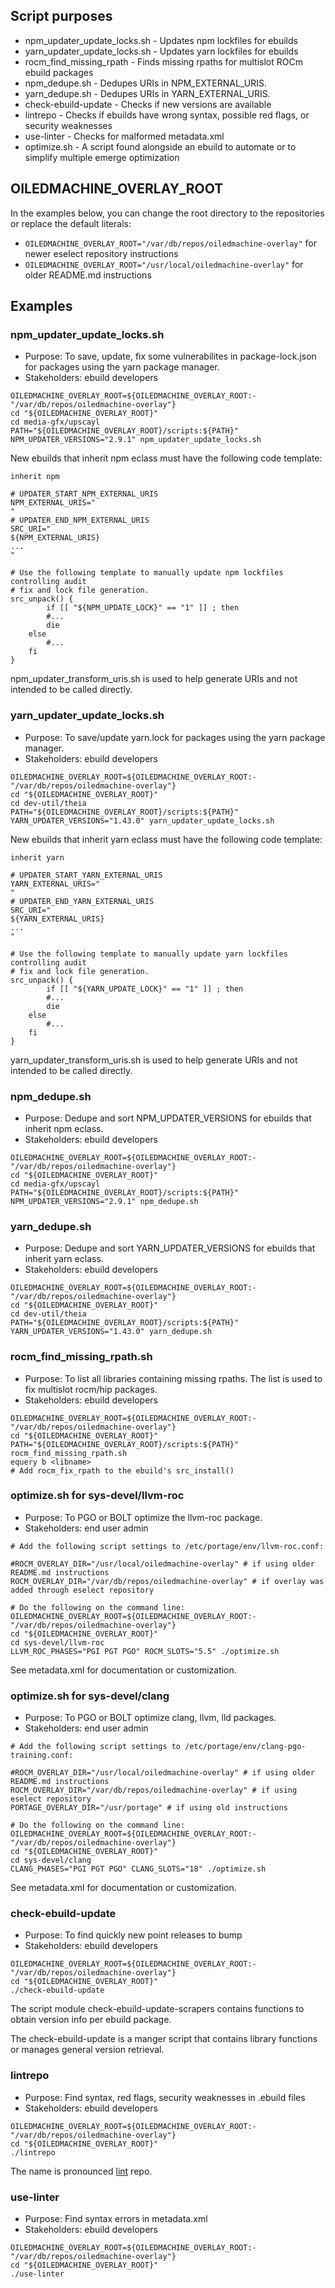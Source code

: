 ## Script purposes

* npm_updater_update_locks.sh - Updates npm lockfiles for ebuilds
* yarn_updater_update_locks.sh - Updates yarn lockfiles for ebuilds
* rocm_find_missing_rpath - Finds missing rpaths for multislot ROCm ebuild packages
* npm_dedupe.sh - Dedupes URIs in NPM_EXTERNAL_URIS.
* yarn_dedupe.sh - Dedupes URIs in YARN_EXTERNAL_URIS.
* check-ebuild-update - Checks if new versions are available
* lintrepo - Checks if ebuilds have wrong syntax, possible red flags, or security weaknesses
* use-linter - Checks for malformed metadata.xml
* optimize.sh - A script found alongside an ebuild to automate or to simplify multiple emerge optimization

## OILEDMACHINE_OVERLAY_ROOT

In the examples below, you can change the root directory to the repositories or
replace the default literals:

* `OILEDMACHINE_OVERLAY_ROOT="/var/db/repos/oiledmachine-overlay"` for newer eselect repository instructions
* `OILEDMACHINE_OVERLAY_ROOT="/usr/local/oiledmachine-overlay"` for older README.md instructions

## Examples

### npm_updater_update_locks.sh

* Purpose:  To save, update, fix some vulnerabilites in package-lock.json for packages using the yarn package manager.
* Stakeholders:  ebuild developers

```
OILEDMACHINE_OVERLAY_ROOT=${OILEDMACHINE_OVERLAY_ROOT:-"/var/db/repos/oiledmachine-overlay"}
cd "${OILEDMACHINE_OVERLAY_ROOT}"
cd media-gfx/upscayl
PATH="${OILEDMACHINE_OVERLAY_ROOT}/scripts:${PATH}"
NPM_UPDATER_VERSIONS="2.9.1" npm_updater_update_locks.sh
```

New ebuilds that inherit npm eclass must have the following code template:
```
inherit npm

# UPDATER_START_NPM_EXTERNAL_URIS
NPM_EXTERNAL_URIS="
"
# UPDATER_END_NPM_EXTERNAL_URIS
SRC_URI="
${NPM_EXTERNAL_URIS}
...
"

# Use the following template to manually update npm lockfiles controlling audit
# fix and lock file generation.
src_unpack() {
        if [[ "${NPM_UPDATE_LOCK}" == "1" ]] ; then
		#...
		die
	else
		#...
	fi
}
```

npm_updater_transform_uris.sh is used to help generate URIs and not intended to be called directly.

### yarn_updater_update_locks.sh

* Purpose:  To save/update yarn.lock for packages using the yarn package manager.
* Stakeholders:  ebuild developers

```
OILEDMACHINE_OVERLAY_ROOT=${OILEDMACHINE_OVERLAY_ROOT:-"/var/db/repos/oiledmachine-overlay"}
cd "${OILEDMACHINE_OVERLAY_ROOT}"
cd dev-util/theia
PATH="${OILEDMACHINE_OVERLAY_ROOT}/scripts:${PATH}"
YARN_UPDATER_VERSIONS="1.43.0" yarn_updater_update_locks.sh
```

New ebuilds that inherit yarn eclass must have the following code template:
```
inherit yarn

# UPDATER_START_YARN_EXTERNAL_URIS
YARN_EXTERNAL_URIS="
"
# UPDATER_END_YARN_EXTERNAL_URIS
SRC_URI="
${YARN_EXTERNAL_URIS}
...
"

# Use the following template to manually update yarn lockfiles controlling audit
# fix and lock file generation.
src_unpack() {
        if [[ "${YARN_UPDATE_LOCK}" == "1" ]] ; then
		#...
		die
	else
		#...
	fi
}
```

yarn_updater_transform_uris.sh is used to help generate URIs and not intended to be called directly.

### npm_dedupe.sh

* Purpose:  Dedupe and sort NPM_UPDATER_VERSIONS for ebuilds that inherit npm eclass.
* Stakeholders:  ebuild developers

```
OILEDMACHINE_OVERLAY_ROOT=${OILEDMACHINE_OVERLAY_ROOT:-"/var/db/repos/oiledmachine-overlay"}
cd "${OILEDMACHINE_OVERLAY_ROOT}"
cd media-gfx/upscayl
PATH="${OILEDMACHINE_OVERLAY_ROOT}/scripts:${PATH}"
NPM_UPDATER_VERSIONS="2.9.1" npm_dedupe.sh
```

### yarn_dedupe.sh

* Purpose:  Dedupe and sort YARN_UPDATER_VERSIONS for ebuilds that inherit yarn eclass.
* Stakeholders:  ebuild developers

```
OILEDMACHINE_OVERLAY_ROOT=${OILEDMACHINE_OVERLAY_ROOT:-"/var/db/repos/oiledmachine-overlay"}
cd "${OILEDMACHINE_OVERLAY_ROOT}"
cd dev-util/theia
PATH="${OILEDMACHINE_OVERLAY_ROOT}/scripts:${PATH}"
YARN_UPDATER_VERSIONS="1.43.0" yarn_dedupe.sh
```

### rocm_find_missing_rpath.sh

* Purpose:  To list all libraries containing missing rpaths.  The list is used to fix multislot rocm/hip packages.
* Stakeholders:  ebuild developers

```
OILEDMACHINE_OVERLAY_ROOT=${OILEDMACHINE_OVERLAY_ROOT:-"/var/db/repos/oiledmachine-overlay"}
cd "${OILEDMACHINE_OVERLAY_ROOT}"
PATH="${OILEDMACHINE_OVERLAY_ROOT}/scripts:${PATH}"
rocm_find_missing_rpath.sh
equery b <libname>
# Add rocm_fix_rpath to the ebuild's src_install()
```

### optimize.sh for sys-devel/llvm-roc

* Purpose:  To PGO or BOLT optimize the llvm-roc package.
* Stakeholders:  end user admin

```
# Add the following script settings to /etc/portage/env/llvm-roc.conf:

#ROCM_OVERLAY_DIR="/usr/local/oiledmachine-overlay" # if using older README.md instructions
ROCM_OVERLAY_DIR="/var/db/repos/oiledmachine-overlay" # if overlay was added through eselect repository
```

```
# Do the following on the command line:
OILEDMACHINE_OVERLAY_ROOT=${OILEDMACHINE_OVERLAY_ROOT:-"/var/db/repos/oiledmachine-overlay"}
cd "${OILEDMACHINE_OVERLAY_ROOT}"
cd sys-devel/llvm-roc
LLVM_ROC_PHASES="PGI PGT PGO" ROCM_SLOTS="5.5" ./optimize.sh
```

See metadata.xml for documentation or customization.

### optimize.sh for sys-devel/clang

* Purpose:  To PGO or BOLT optimize clang, llvm, lld packages.
* Stakeholders:  end user admin

```
# Add the following script settings to /etc/portage/env/clang-pgo-training.conf:

#ROCM_OVERLAY_DIR="/usr/local/oiledmachine-overlay" # if using older README.md instructions
ROCM_OVERLAY_DIR="/var/db/repos/oiledmachine-overlay" # if using eselect repository
PORTAGE_OVERLAY_DIR="/usr/portage" # if using old instructions
```

```
# Do the following on the command line:
OILEDMACHINE_OVERLAY_ROOT=${OILEDMACHINE_OVERLAY_ROOT:-"/var/db/repos/oiledmachine-overlay"}
cd "${OILEDMACHINE_OVERLAY_ROOT}"
cd sys-devel/clang
CLANG_PHASES="PGI PGT PGO" CLANG_SLOTS="18" ./optimize.sh
```

See metadata.xml for documentation or customization.

### check-ebuild-update

* Purpose:  To find quickly new point releases to bump
* Stakeholders:  ebuild developers

```
OILEDMACHINE_OVERLAY_ROOT=${OILEDMACHINE_OVERLAY_ROOT:-"/var/db/repos/oiledmachine-overlay"}
cd "${OILEDMACHINE_OVERLAY_ROOT}"
./check-ebuild-update
```

The script module check-ebuild-update-scrapers contains functions to obtain
version info per ebuild package.

The check-ebuild-update is a manger script that contains library functions or
manages general version retrieval.

### lintrepo

* Purpose:  Find syntax, red flags, security weaknesses in .ebuild files
* Stakeholders:  ebuild developers

```
OILEDMACHINE_OVERLAY_ROOT=${OILEDMACHINE_OVERLAY_ROOT:-"/var/db/repos/oiledmachine-overlay"}
cd "${OILEDMACHINE_OVERLAY_ROOT}"
./lintrepo
```

The name is pronounced [lint](https://en.wikipedia.org/wiki/Lint_(software)) repo.

### use-linter

* Purpose:  Find syntax errors in metadata.xml
* Stakeholders:  ebuild developers

```
OILEDMACHINE_OVERLAY_ROOT=${OILEDMACHINE_OVERLAY_ROOT:-"/var/db/repos/oiledmachine-overlay"}
cd "${OILEDMACHINE_OVERLAY_ROOT}"
./use-linter
```

